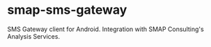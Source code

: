 smap-sms-gateway
================

SMS Gateway client for Android. Integration with SMAP Consulting's Analysis Services.
